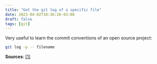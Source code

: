 ```yaml
---
title: "Get the git log of a specific file"
date: 2023-04-02T10:36:26-03:00
draft: false
tags: [git]
---
```


Very useful to learn the commit conventions of an open source project:

```bash
git log -p -- filename
```

**Sources**:
[\[1\]](https://stackoverflow.com/questions/278192/view-the-change-history-of-a-file-using-git-versioning)
